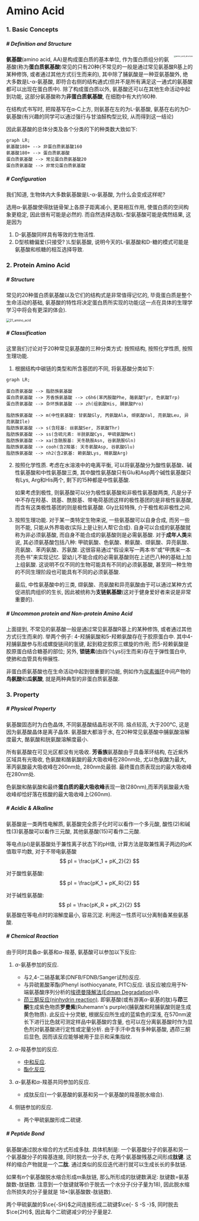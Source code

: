# Amino Acid

### 1. Basic Concepts

##### # Definition and Structure

<img src="amino_acid_structure.png" alt="amino_acid_structure" style="zoom:33%; float:right" />**氨基酸**(amino acid, AA)是构成蛋白质的基本单位, 作为蛋白质组分的氨基酸(称为**蛋白质氨基酸**)常见的只有20种(不常见的一般是通过常见氨基酸R基上的某种修饰, 或者通过其他方式衍生而来的), 其中除了脯氨酸是一种亚氨基酸外, 绝大多数是L-α-氨基酸, 即符合右侧的结构通式(但并不是所有满足这一通式的氨基酸都可以出现在蛋白质中). 除了构成蛋白质以外, 氨基酸还可以在其他生命活动中起到功能, 这部分氨基酸称为**非蛋白质氨基酸**, 在细胞中有大约160种. 

在结构式书写时, 把羧基写在α-C上方, 则氨基在左的为L-氨基酸, 氨基在右的为D-氨基酸(有兴趣的同学可以通过强行与甘油醛构型比较, 从而得到这一结论)

因此氨基酸的总体分类及各个分类的下的种类数大致如下:

```mermaid
graph LR;
氨基酸180+ --> 非蛋白质氨基酸160
氨基酸180+ --> 蛋白质氨基酸
蛋白质氨基酸 --> 常见蛋白质氨基酸20
蛋白质氨基酸 --> 非常见蛋白质氨基酸
```

##### # Configuration

我们知道, 生物体内大多数氨基酸是L-α-氨基酸, 为什么会变成这样呢? 

选用α-氨基酸使得肽链骨架上各原子距离减小, 更易相互作用, 使蛋白质的空间构象更稳定, 因此很有可能是必然的. 而自然选择选取L-型氨基酸可能是偶然结果, 这是因为

1. D-氨基酸同样具有等效的生物活性.
2. D型核糖偏爱(只接受? )L型氨基酸, 说明今天的L-氨基酸和D-糖的模式可能是氨基酸和核糖的相互选择导致.







### 2. Protein Amino Acid

##### # Structure

常见的20种蛋白质氨基酸以及它们的结构式是非常值得记忆的, 毕竟蛋白质是整个生命活动的基础, 氨基酸的特性将决定蛋白质所实现的功能(这一点在具体的生理学学习中将会有更深的体会).

<img src="21_amino_acid.png" alt="21_amino_acid" style="zoom:60%;" />



##### # Classification

这里我们讨论对于20种常见氨基酸的三种分类方式: 按照结构, 按照化学性质, 按照生理功能.

1. 根据结构中碳链的类型和所含基团的不同, 将氨基酸分类如下:

  ```mermaid
  graph LR;
  
  蛋白质氨基酸 --> 脂肪族氨基酸
  蛋白质氨基酸 --> 芳香族氨基酸 --> c6h6(苯丙胺酸Phe, 酪氨酸Tyr, 色氨酸Trp)
  蛋白质氨基酸 --> 杂环族氨基酸 --> zh(组氨酸His, 脯氨酸Pro)
  
  脂肪族氨基酸 --> m(中性氨基酸: 甘氨酸Gly, 丙氨酸Ala, 缬氨酸Val, 亮氨酸Leu, 异亮氨酸Ile)
  脂肪族氨基酸 --> s(含羟基: 丝氨酸Ser, 苏氨酸Thr)
  脂肪族氨基酸 --> ss(含硫元素: 半胱氨酸Cys, 甲硫氨酸Met)
  脂肪族氨基酸 --> xa(含酰胺基: 天冬酰胺Asn, 谷氨酰胺Gln)
  脂肪族氨基酸 --> cooh(含2羧基: 天冬氨酸Asp, 谷氨酸Glu)
  脂肪族氨基酸 --> nh2(含2氨基: 赖氨酸Lys, 精氨酸Arg)
  ```

2. 按照化学性质. 考虑在水溶液中的电离平衡, 可以将氨基酸分为酸性氨基酸、碱性氨基酸和中性氨基酸三类, 其中酸性氨基酸只有Glu和Asp两个碱性氨基酸只有Lys, Arg和His两个, 剩下的15种都是中性氨基酸.

    如果考虑到极性, 则氨基酸可以分为极性氨基酸和非极性氨基酸两类, 凡是分子中不存在羟基、巯基、酰胺基、带电荷基团这样的极性基团的是非极性氨基酸, 而含有这类极性基团的则是极性氨基酸. Gly比较特殊, 介于极性和非极性之间.

3. 按照生理功能. 对于某一类特定生物来说, 一些氨基酸可以自身合成, 而另一些则不能, 只能从外界吸收(实际上是让别人帮它合成). 自身可以合成的氨基酸就称为非必须氨基酸, 而自身不能合成的氨基酸则是必需氨基酸. 对于**成年人类**来说, 其必须氨基酸包括八种: 甲硫氨酸、色氨酸、赖氨酸、缬氨酸、异亮氨酸、亮氨酸、苯丙氨酸、苏氨酸. 这很容易通过“假设来写一两本书”或“甲携来一本亮色书”来实现记忆. 婴幼儿不能合成的必需氨基酸则在上述巴八种的基础上加上组氨酸. 这说明不仅不同的生物可能具有不同的必须氨基酸, 甚至同一种生物的不同生理阶段也可能具有不同的必须氨基酸.

    最后, 中性氨基酸中的三类, 缬氨酸、亮氨酸和异亮氨酸由于可以通过某种方式促进肌肉组织的生长, 因此被统称为**支链氨基酸**(这对于健身爱好者来说是非常重要的).



##### # Uncommon protein and Non-protein Amino Acid

上面提到, 不常见的氨基酸一般是通过常见氨基酸R基上的某种修饰, 或者通过其他方式衍生而来的.  举两个例子: 4-羟脯氨酸和5-羟赖氨酸存在于胶原蛋白中. 其中4-羟脯氨酸参与形成螺旋链间的氢键, 起到稳定胶原三螺旋的作用; 而5-羟赖氨酸是胶原蛋白结合糖基的部位; 另外, **锁链素**(由四个Lys衍生而来)存在于弹性蛋白中, 使肺和血管具有伸展性.

非蛋白质氨基酸也在生命活动中起到很重要的功能, 例如作为[尿素循环]()中间产物的**鸟氨酸**和**瓜氨酸**, 就是两种典型的非蛋白质氨基酸.







### 3. Property

##### # Physical Property

氨基酸固态时为白色晶体, 不同氨基酸结晶形状不同. 熔点较高, 大于200℃, 这是因为氨基酸晶体是离子晶体. 氨基酸大都溶于水, 在20种常见氨基酸中脯氨酸溶解度最大, 酪氨酸和胱氨酸溶解度最小.

所有氨基酸在可见光区都没有光吸收. **芳香族**氨基酸由于具备苯环结构, 在近紫外区域具有光吸收, 色氨酸和酪氨酸的最大吸收峰在280nm处, 尤以色氨酸为最大, 苯丙氨酸最大吸收峰在260nm处, 280nm处最弱. 最终蛋白质表现出的最大吸收峰在280nm处.

色氨酸和酪氨酸和最终**蛋白质的最大吸收峰**表现一致(280nm),而苯丙氨酸最大吸收峰却恰好落在核酸的最大吸收峰上(260nm).



##### # Acidic & Alkaline

氨基酸是一类两性电解质, 氨基酸完全质子化时可以看作一个多元酸, 酸性(2)和碱性(3)氨基酸可以看作三元酸, 其他氨基酸(15)可看作二元酸.

等电点(pI)是氨基酸处于兼性离子状态下的pH值, 计算方法是取兼性离子两边的pK值取平均数, 对于不带电氨基酸
$$
pI = \frac{pK_1 + pK_2}{2}
$$

对于酸性氨基酸:
$$
pI = \frac{pK_1 + pK_R}{2}
$$

对于碱性氨基酸:
$$
pI = \frac{pK_R + pK_2}{2}
$$
氨基酸在等电点时的溶解度最小, 容易沉淀. 利用这一性质可以分离制备某些氨基酸.



##### # Chemical Reaction

由于同时具备$\alpha$-氨基和$\alpha$-羧基, 氨基酸可以参加以下反应:

1. $\alpha$-氨基参加的反应.
    - 与2,4-二硝基氟苯(DNFB/FDNB/Sanger试剂)反应.
    - 与异硫氰酸苯酯(Phenyl isothiocyanate, PITC)反应. 该反应被应用于N-端氨基酸序列分析的[埃德曼降解法(Edman Degradation)](https://zh.wikipedia.org/wiki/埃德曼降解法)中.
    - [茚三酮反应(ninhydrin reaction)](). 即氨基酸(或有游离$\alpha$-氨基的肽)与**茚三酮**生成紫色物质**罗曼紫**(Ruhemann's purple)(脯氨酸和羟脯氨酸则是生成黄色物质). 此反应十分灵敏, 根据反应所生成的蓝紫色的深浅, 在570nm波长下进行比色就可测定样品中氨基酸的含量, 也可以在分离氨基酸时作为显色剂对氨基酸进行定性或定量分析. 由于手汗中含有多种氨基酸, 遇茚三酮后显色, 因而该反应能够被用于显示和采集指纹.

2. $\alpha$-羧基参加的反应.
    - [中和反应]().
    - [酯化反应]().

3. $\alpha$-氨基和$\alpha$-羧基共同参加的反应.
    - 成肽反应(一个氨基酸的氨基和另一个氨基酸的羧基脱水缩合).

4. 侧链参加的反应.
    - 两个甲硫氨酸形成二硫键.



##### # Peptide Bond

氨基酸通过脱水缩合的方式形成多肽. 具体机制是: 一个氨基酸分子的氨基和另一个氨基酸分子的羧基连接, 同时脱去一分子水, 在两个氨基酸残基之间形成**肽键**. 这样的缩合产物就是一个**二肽**. 通过类似的反应迭代进行就可以生成长长的多肽链. 

如果有$n$个氨基酸脱水缩合形成$m$条肽链, 那么所形成的肽键数满足: 肽键数=氨基酸数-肽链数. 注意到一个肽键就等价于脱去一个水分子(分子量为18), 因此脱水缩合所损失的分子量就是 18*(氨基酸数-肽链数).

两个甲硫氨酸的$\ce{-SH}$之间连接形成二硫键$\ce{- S -S -}$, 同时脱去$\ce{2H}$, 因此每个二硫键减少的分子量是2.

